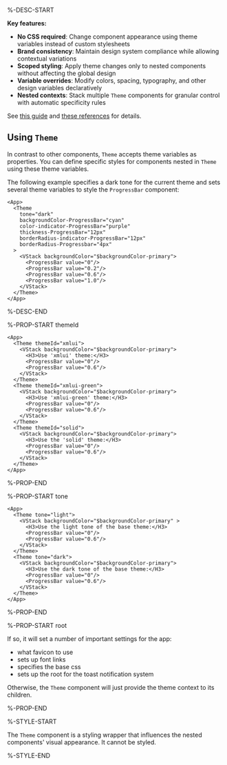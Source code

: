 %-DESC-START

**Key features:**
- **No CSS required**: Change component appearance using theme variables instead of custom stylesheets
- **Brand consistency**: Maintain design system compliance while allowing contextual variations
- **Scoped styling**: Apply theme changes only to nested components without affecting the global design
- **Variable overrides**: Modify colors, spacing, typography, and other design variables declaratively
- **Nested contexts**: Stack multiple `Theme` components for granular control with automatic specificity rules

See [this guide](/themes-intro) and [these references](/styles-and-themes/layout-props) for details.

## Using `Theme`

In contrast to other components, `Theme` accepts theme variables as properties.
You can define specific styles for components nested in `Theme` using these theme variables.

The following example specifies a dark tone for the current theme
and sets several theme variables to style the `ProgressBar` component:

```xmlui-pg copy {3-8} display name="Example: using Theme"
<App>
  <Theme
    tone="dark"
    backgroundColor-ProgressBar="cyan"
    color-indicator-ProgressBar="purple"
    thickness-ProgressBar="12px"
    borderRadius-indicator-ProgressBar="12px"
    borderRadius-Progressbar="4px"
  >
    <VStack backgroundColor="$backgroundColor-primary">
      <ProgressBar value="0"/>
      <ProgressBar value="0.2"/>
      <ProgressBar value="0.6"/>
      <ProgressBar value="1.0"/>
    </VStack>
  </Theme>
</App>
```

%-DESC-END

%-PROP-START themeId

```xmlui-pg copy {2, 9, 16} display name="Example: themeId"
<App>
  <Theme themeId="xmlui">
    <VStack backgroundColor="$backgroundColor-primary">
      <H3>Use 'xmlui' theme:</H3>
      <ProgressBar value="0"/>
      <ProgressBar value="0.6"/>
    </VStack>
  </Theme>
  <Theme themeId="xmlui-green">
    <VStack backgroundColor="$backgroundColor-primary">
      <H3>Use 'xmlui-green' theme:</H3>
      <ProgressBar value="0"/>
      <ProgressBar value="0.6"/>
    </VStack>
  </Theme>
  <Theme themeId="solid">
    <VStack backgroundColor="$backgroundColor-primary">
      <H3>Use the 'solid' theme:</H3>
      <ProgressBar value="0"/>
      <ProgressBar value="0.6"/>
    </VStack>
  </Theme>
</App>
```

%-PROP-END

%-PROP-START tone

```xmlui-pg copy {2,9} display name="Example: tone"
<App>
  <Theme tone="light">
    <VStack backgroundColor="$backgroundColor-primary" >
      <H3>Use the light tone of the base theme:</H3>
      <ProgressBar value="0"/>
      <ProgressBar value="0.6"/>
    </VStack>
  </Theme>
  <Theme tone="dark">
    <VStack backgroundColor="$backgroundColor-primary">
      <H3>Use the dark tone of the base theme:</H3>
      <ProgressBar value="0"/>
      <ProgressBar value="0.6"/>
    </VStack>
  </Theme>
</App>
```

%-PROP-END

%-PROP-START root

If so, it will set a number of important settings for the app:
- what favicon to use
- sets up font links
- specifies the base css
- sets up the root for the toast notification system

Otherwise, the `Theme` component will just provide the theme context to its children.

%-PROP-END

%-STYLE-START

The `Theme` component is a styling wrapper that influences the nested components' visual appearance. It cannot be styled.

%-STYLE-END
